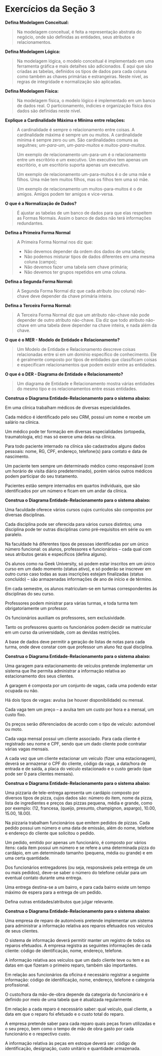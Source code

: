 # Exercícios da Seção 3

**Defina Modelagem Conceitual:**

>Na modelagem conceitual, é feita a representação abstrata do negócio, onde são definidas as entidades, seus atributos e relacionamentos.

**Defina Modelagem Lógica:**

>Na modelagem lógica, o modelo conceitual é implementado em uma ferramenta gráfica e mais detalhes são adicionados. É aqui que são criadas as tabelas, definidos os tipos de dados para cada coluna como também as chaves primárias e estrangeiras. Neste nível, as regras de integridade e normalização são aplicadas.

**Defina Modelagem Física:**

>Na modelagem física, o modelo lógico é implementado em um banco de dados real. O particionamento, índicies e organização física dos dados são definidas neste nível.

**Explique a Cardinalidade Máxima e Mínima entre relações:**

>A cardinalidade é sempre o relacionamento entre coisas. A cardinalidade máxima é sempre um ou muitos. A cardinalidade mínima é sempre zero ou um. São cardinalidades comuns as seguitnes; *um-para-um*, *um-para-muitos* e *muitos-para-muitos*.
>
>Um exemplo de relacionamento um-para-um é o relacionamento entre um escritório e um executivo. Um executivo tem apenas um escritório, e um escritório suporta apenas um executivo.
>
>Um exemplo de relacionamento um-para-muitos é o de uma mãe e filhos. Uma mãe tem muitos filhos, mas os filhos tem uma só mãe.
>
>Um exemplo de relacionamento um muitos-para-muitos é o de amigos. Amigos podem ter amigos e vice-versa.

**O que é a Normalização de Dados?**

>É ajustar as tabelas de um banco de dados para que elas respeitem as Formas Normais. Assim o banco de dados não terá informações redundantes.

**Defina a Primeira Forma Normal**

> A Primeira Forma Normal nos diz que:
>
> * Não devemos depender da ordem dos dados de uma tabela;
> * Não podemos misturar tipos de dados diferentes em uma mesma coluna (campo);
> * Não devemos fazer uma tabela sem chave primária;
> * Não devemos ter grupos repetidos em uma coluna.

**Defina a Segunda Forma Normal:**

> A Segunda Forma Normal diz que cada atributo (ou coluna) não-chave deve  depender da chave primária inteira.

**Defina a Terceira Forma Normal:**

> A Terceira Forma Normal diz que um atributo não-chave não pode depender de outro atributo não-chave. Ela diz que todo atributo não-chave em uma tabela deve depender na chave inteira, e nada além da chave.

**O que é o MER - Modelo de Entidade e Relacionamento?**

> Um Modelo de Entidade e Relacionamento descreve coisas relacionadas entre si em um domínio específico de conhecimento. Ele é geralmente composto por tipos de entidades que classificam coisas e especificam relacionamentos que podem existir entre as entidades.

**O que é o DER - Diagrama de Entidade e Relacionamento?**

> Um diagrama de Entidade e Relacionamento mostra várias entidades do mesmo tipo e os relacionamentos entre essas entidades.

**Construa o Diagrama Entidade-Relacionamento para o sistema abaixo:**

Em uma clínica trabalham médicos de diversas especialidades. 

Cada médico é identificado pelo seu CRM, possui um nome e recebe um salário na clínica. 

Um médico pode ter formação em diversas especialidades (ortopedia, traumatologia, etc) mas só exerce uma delas na clínica. 

Para todo paciente internado na clínica são cadastrados alguns dados pessoais: nome, RG, CPF, endereço, telefone(s) para contato e data de nascimento. 

Um paciente tem sempre um determinado médico como responsável (com um horário de visita diário predeterminado), porém vários outros médicos podem participar do seu tratamento. 

Pacientes estão sempre internados em quartos individuais, que são identificados por um número e ficam em um andar da clínica. 


**Construa o Diagrama Entidade-Relacionamento para o sistema abaixo:**

Uma faculdade oferece vários cursos cujos currículos são compostos por diversas disciplinas. 

Cada disciplina pode ser oferecida para vários cursos distintos; uma disciplina pode ter outras disciplinas como pré-requisitos em série ou em paralelo. 

Na faculdade há diferentes tipos de pessoas identificadas por um único número funcional: os alunos, professores e funcionários – cada qual com seus atributos gerais e específicos (defina alguns). 

Os alunos como na Geek University, só podem estar inscritos em um único curso em um dado momento (status ativo), e só poderão se inscrever em outro curso caso todas as suas inscrições estejam finalizadas (status concluído) – são armazenadas informações de ano de início e de término. 

Em cada semestre, os alunos matriculam-se em turmas correspondentes às disciplinas do seu curso. 

Professores podem ministrar para várias turmas, e toda turma tem obrigatoriamente um professor. 

Os funcionários auxiliam os professores, sem exclusividade. 

Tanto os professores quanto os funcionários podem decidir se matricular em um curso da universidade, com as devidas restrições. 

A base de dados deve permitir a geração de listas de notas para cada turma, onde deve constar com que professor um aluno fez qual disciplina.

**Construa o Diagrama Entidade-Relacionamento para o sistema abaixo:**

Uma garagem para estacionamento de veículos pretende implementar um sistema que lhe permita administrar a informação relativa ao estacionamento dos seus clientes. 

A garagem é composta por um conjunto de vagas, cada uma podendo estar ocupada ou não. 

Há dois tipos de vagas: avulsa (se houver disponibilidade) ou mensal. 

Cada vaga tem um preço – a avulsa tem um custo por hora e a mensal, um custo fixo. 

Os preços serão diferenciados de acordo com o tipo de veículo: automóvel ou moto.

Cada vaga mensal possui um cliente associado. Para cada cliente é registrado seu nome e CPF, sendo que um dado cliente pode contratar várias vagas mensais. 

A cada vez que um cliente estacionar um veículo (fizer uma estacionagem), deverá se armazenar o CPF do cliente, código da vaga, a data/hora de entrada e de saída, a placa do veículo estacionado e o custo gerado (que pode ser 0 para clientes mensais).

**Construa o Diagrama Entidade-Relacionamento para o sistema abaixo:**

Uma pizzaria de tele-entrega apresenta um cardápio composto por diversos tipos de pizza, cujos dados são: número do item, nome da pizza, lista de ingredientes e preços das pizzas pequena, média e grande, como por exemplo: (12, francesa, (queijo, presunto, champignon, aspargo), 10.00, 15.00, 18.00). 

Na pizzaria trabalham funcionários que emitem pedidos de pizzas. Cada pedido possui um número e uma data de emissão, além do nome, telefone e endereço do cliente que solicitou o pedido. 

Um pedido, emitido por apenas um funcionário, é composto por vários itens: cada item possui um número e se refere a uma determinada pizza do cardápio, em um determinado tamanho (pequena, média ou grande) e em uma certa quantidade. 

Dos funcionários entregadores (ou seja, responsáveis pela entrega de um ou mais pedidos), deve-se saber o número do telefone celular para um eventual contato durante uma entrega. 

Uma entrega destina-se a um bairro, e para cada bairro existe um tempo máximo de espera para a entrega de um pedido. 

Defina outras entidades/atributos que julgar relevante.

**Construa o Diagrama Entidade-Relacionamento para o sistema abaixo:**

Uma empresa de reparo de automóveis pretende implementar um sistema para administrar a informação relativa aos reparos efetuados nos veículos de seus clientes. 

O sistema de informação deverá permitir manter um registro de todos os reparos efetuados. A empresa registra as seguintes informações de cada cliente: código de identificação, nome, endereço, telefone. 

A informação relativa aos veículos que um dado cliente teve ou tem e as datas em que fizeram o primeiro reparo, também são importantes. 

Em relação aos funcionários da oficina é necessário registrar a seguinte informação: código de identificação, nome, endereço, telefone e categoria profissional. 

O custo/hora da mão-de-obra depende da categoria do funcionário e é definido por meio de uma tabela que é atualizada regularmente. 

Em relação a cada reparo é necessário saber: qual veículo, qual cliente, a data em que o reparo foi efetuado e o custo total do reparo. 

A empresa pretende saber para cada reparo quais peças foram utilizadas e o seu preço, bem como o tempo de mão de obra gasto por cada funcionário e o respectivo custo. 

A informação relativa às peças em estoque deverá ser: código de identificação, designação, custo unitário e quantidade armazenada.
